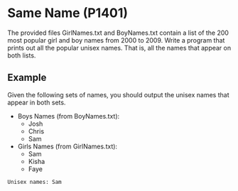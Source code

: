 # Same Name (P1401)

The provided files GirlNames.txt and BoyNames.txt contain a list of the 200 most popular girl and boy names from 2000 to 2009.  Write a program that prints out all the popular unisex names.  That is, all the names that appear on both lists.

## Example 
Given the following sets of names, you should output the unisex names that appear in both sets. 

- Boys Names (from BoyNames.txt): 
   - Josh
   - Chris
   - Sam
- Girls Names (from GirlNames.txt): 
   - Sam
   - Kisha
   - Faye 

```
Unisex names: Sam
```

